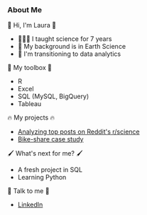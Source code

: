 <!--
**lfontanills/lfontanills** is a ✨ _special_ ✨ repository because its `README.md` (this file) appears on your GitHub profile.

Here are some ideas to get you started:

- 🔭 I’m currently working on ...
- 🌱 I’m currently learning ...
- 👯 I’m looking to collaborate on ...
- 🤔 I’m looking for help with ...
- 💬 Ask me about ...
- 📫 How to reach me: ...
- 😄 Pronouns: ...
- ⚡ Fun fact: ...
-->

### About Me 

👋 Hi, I'm Laura 👋

- 👩🏻‍🏫 I taught science for 7 years 
- 🌋 My background is in Earth Science
- 🌱 I'm transitioning to data analytics

🧰 My toolbox 🧰

- R
- Excel
- SQL (MySQL, BigQuery)
- Tableau

🔥 My projects 🔥

- [Analyzing top posts on Reddit's r/science](https://rpubs.com/lfontanills/reddit_science_report)
- [Bike-share case study](https://rpubs.com/lfontanills/bikeshare)

🖌️ What's next for me? 🖌️
- A fresh project in SQL
- Learning Python

💬 Talk to me 💬

- [LinkedIn](linkedin.com/in/lfontanills)

